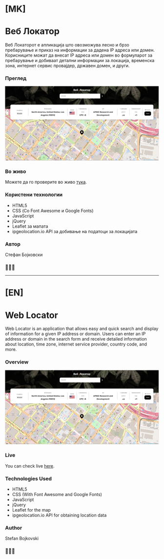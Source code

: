 # [MK]

# Веб Локатор

Веб Локаторот е апликација што овозможува лесно и брзо пребарување и приказ на информации за дадена IP адреса или домен. Корисниците можат да внесат IP адреса или домен во формуларот за пребарување и добиваат детални информации за локација, временска зона, интернет сервис провајдер, државен домен, и други.

### Преглед

![](./img/desktop-preview.PNG)

### Во живо

Можете да го проверите во живо [тука](https://xstephx.github.io/web-locator/).

### Користени технологии

- HTML5
- CSS (Со Font Awesome и Google Fonts)
- JavaScript
- jQuery
- Leaflet за мапата
- ipgeolocation.io API за добивање на податоци за локацијата

### Автор

Стефан Бојковски

### 🚀🚀🚀

---

# [EN]

# Web Locator

Web Locator is an application that allows easy and quick search and display of information for a given IP address or domain. Users can enter an IP address or domain in the search form and receive detailed information about location, time zone, internet service provider, country code, and more.

### Overview

![](./img/desktop-preview.PNG)


### Live 

You can check live [here](https://xstephx.github.io/web-locator/).

### Technologies Used

- HTML5
- CSS (With Font Awesome and Google Fonts)
- JavaScript
- jQuery
- Leaflet for the map
- ipgeolocation.io API for obtaining location data

### Author

Stefan Bojkovski

### 🚀🚀🚀
